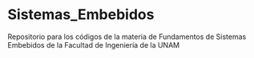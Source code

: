 # Sistemas_Embebidos
Repositorio para los códigos de la materia de Fundamentos de Sistemas Embebidos de la Facultad de Ingeniería de la UNAM
